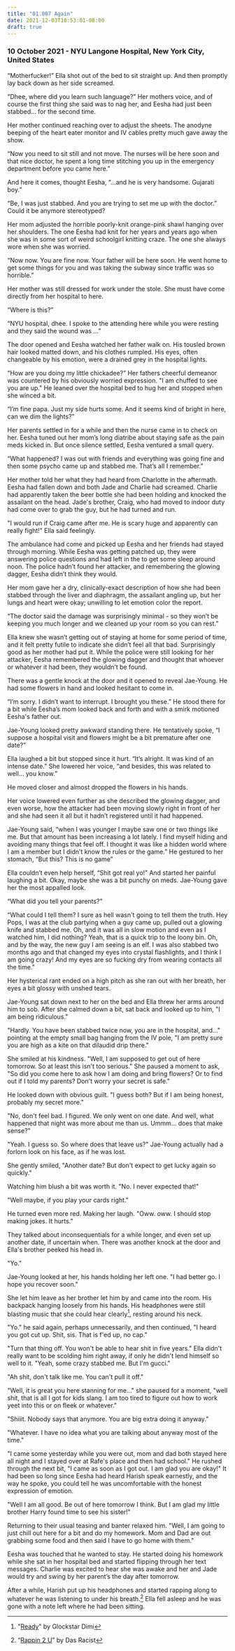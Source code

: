 ```yaml
---
title: "01.007 Again"
date: 2021-12-03T18:53:01-08:00
draft: true
---
```

### 10 October 2021 - NYU Langone Hospital, New York City, United States

“Motherfucker!” Ella shot out of the bed to sit straight up. And then promptly lay back down as her side screamed. 

“<span class="foreign-language" lang="pa" title="Daughter" style>Dhee</span>, where did you learn such language?” Her mothers voice, and of course the first thing she said was to nag her, and Eesha had just been stabbed… for the second time. 

Her mother continued reaching over to adjust the sheets.  The anodyne beeping of the heart eater monitor and IV cables pretty much gave away the show. 

“Now you need to sit still and not move. The nurses will be here soon and that nice doctor, he spent a long time stitching you up in the emergency department before you came here.”

And here it comes, thought Eesha, “…and he is very handsome. Gujarati boy.”

“<span class="foreign-language" lang="pa" title="Mom">Be</span>, I was just stabbed. And you are trying to set me up with the doctor.” Could it be anymore stereotyped?

Her mom adjusted the horrible poorly-knit orange-pink shawl hanging over her shoulders. The one Eesha had knit for her years and years ago when she was in some sort of weird schoolgirl knitting craze. The one she always wore when she was worried. 

“Now now. You are fine now. Your father will be here soon. He went home to get some things for you and was taking the subway since traffic was so horrible.”

Her mother was still dressed for work under the stole. She must have come directly from her hospital to here. 

“Where is this?” 

“NYU hospital, <span class="foreign-language" lang="pa" title="Daughter" style>dhee</span>. I spoke to the attending here while you were resting and they said the wound was …”

The door opened and Eesha watched her father walk on. His tousled brown hair looked matted down, and his clothes rumpled. His eyes, often changeable by his emotion, were a drained grey in the hospital lights.

“How are you doing my little chickadee?” Her fathers cheerful demeanor was countered by his obviously worried expression. "I am chuffed to see you are up." He leaned over the hospital bed to hug her and stopped when she winced a bit.

“I’m fine papa. Just my side hurts some. And it seems kind of bright in here, can we dim the lights?” 

Her parents settled in for a while and then the nurse came in to check on her. Eesha tuned out her mom’s long diatribe about staying safe as the pain meds kicked in. But once silence settled, Eesha ventured a small query.

 “What happened? I was out with friends and everything was going fine and then some psycho came up and stabbed me. That’s all I remember.”

Her mother told her what they had heard from Charlotte in the aftermath. Eesha had fallen down and both Jade and Charlie had screamed. Charlie had apparently taken the beer bottle she had been holding and knocked the assailant on the head. Jade's brother, Craig, who had moved to indoor duty had come over to grab the guy, but he had turned and run.

"I would run if Craig came after me. He is scary huge and apparently can really fight!" Ella said feelingly. 

The ambulance had come and picked up Eesha and her friends had stayed through morning.  While Eesha was getting patched up, they were answering police questions and had left in the to get some sleep around noon. The police hadn’t found her attacker, and remembering the glowing dagger, Eesha didn’t think they would.

Her mom gave her a dry, clinically-exact description of how she had been stabbed through the liver and diaphragm, the assailant angling up, but her lungs and heart were okay; unwilling to let emotion color the report.

“The doctor said the damage was surprisingly minimal - so they won’t be keeping you much longer and we cleaned up your room so you can rest.”

Ella knew she wasn’t getting out of staying at home for some period of time, and it felt pretty futile to indicate she didn’t feel all that bad. Surprisingly good as her mother had put it. While the police were still looking for her attacker, Eesha remembered the glowing dagger and thought that whoever or whatever it had been, they wouldn’t be found. 

There was a gentle knock at the door and it opened to reveal Jae-Young. He had some flowers in hand and looked hesitant to come in. 

“I’m sorry.  I didn’t want to interrupt.  I brought you these.” He stood there for a bit while Eesha’s mom looked back and forth and with a smirk motioned Eesha's father out. 

Jae-Young looked pretty awkward standing there. He tentatively spoke, “I suppose a hospital visit and flowers might be a bit premature after one date?”

Ella laughed a bit but stopped since it hurt. “It’s alright. It was kind of an intense date.” She lowered her voice, “and besides, this was related to well… you know.”

He moved closer and almost dropped the flowers in his hands. 

Her voice lowered even further as she described the glowing dagger, and even worse, how the attacker had been moving slowly right in front of her and she had seen it all but it hadn’t registered until it had happened. 

Jae-Young said, “when I was younger I maybe saw one or two things like me.  But that amount has been increasing a lot lately.  I find myself hiding and avoiding many things that feel off. I thought it was like a hidden world where I am a member but I didn’t know the rules or the game.” He gestured to her stomach, “But this? This is no game”

Ella  couldn’t even help herself, “Shit got real yo!” And started her painful laughing a bit. Okay, maybe she was a bit punchy on meds. Jae-Young gave her the most appalled look.

“What did you tell your parents?”

“What could I tell them? I sure as hell wasn't going to tell them the truth. Hey Pops, I was at the club partying when a guy came up, pulled out a glowing knife  and stabbed me. Oh, and it was all in slow motion and even as I watched him, I did nothing? Yeah, that is a quick trip to the loony bin. Oh, and by the way, the new guy I am seeing is an elf. I was also stabbed two months ago and that changed my eyes into crystal flashlights, and I think I am going crazy! And my eyes are so fucking dry from wearing contacts all the time."

Her hysterical rant ended on a high pitch as she ran out with her breath, her eyes a bit glossy with unshed tears.

Jae-Young sat down next to her on the bed and Ella threw her arms around him to sob. After she calmed down a bit, sat back and looked up to him, "I am being ridiculous."

"Hardly. You have been stabbed twice now, you are in the hospital, and…" pointing at the empty small bag hanging from the IV pole, "I am pretty sure you are high as a kite on that dilaudid drip there."

She smiled at his kindness. "Well, I am supposed to get out of here tomorrow. So at least this isn't too serious." She paused a moment to ask, "So did you come here to ask how I am doing and bring flowers? Or to find out if I told my parents? Don't worry your secret is safe."

He looked down with obvious guilt. "I guess both? But if I am being honest, probably my secret more."

"No, don't feel bad. I figured. We only went on one date. And well, what happened that night was more about me than us. Ummm… does that make sense?"

"Yeah. I guess so. So where does that leave us?" Jae-Young actually had a forlorn look on his face, as if he was lost.

She gently smiled, "Another date? But don't expect to get lucky again so quickly."

Watching him blush a bit was worth it. "No. I never expected that!"

"Well maybe, if you play your cards right."

He turned even more red. Making her laugh. "Oww. oww. I should stop making jokes. It hurts."

They talked about inconsequentials for a while longer, and even set up another date, if uncertain when. There was another knock at the door and Ella's brother peeked his head in.

"Yo."

Jae-Young looked at her, his hands holding her left one. "I had better go. I hope you recover soon."

She let him leave as her brother let him by and came into the room. His backpack hanging loosely from his hands. His headphones were still blasting music that she could hear clearly[^1], resting around his neck.

"Yo." he said again, perhaps unnecessarily, and then continued, "I heard you got cut up. Shit, sis. That is f'ed up, no cap."

"Turn that thing off. You won't be able to hear shit in five years." Ella didn't really want to be scolding him right away, if only he didn't lend himself so well to it. "Yeah, some crazy stabbed me. But I'm gucci."

"Ah shit, don't talk like me. You can't pull it off." 

"Well, it is great you here stanning for me…" she paused for a moment, "well shit, that is all I got for kids slang. I am too tired to figure out how to work yeet into this or on fleek or whatever."

"Shiiit. Nobody says that anymore. You are big extra doing it anyway."

"Whatever. I have no idea what you are talking about anyway most of the time."

"I came some yesterday while you were out, mom and dad both stayed here all night and I stayed over at Rafe's place and then had school." He rushed through the next bit, "I came as soon as I got out. I am glad you are okay!" It had been so long since Eesha had heard Harish speak earnestly, and the way he spoke, you could tell he was uncomfortable with the honest expression of emotion.

"Well I am all good. Be out of here tomorrow I think. But I am glad my little brother Harry found time to see his sister!"

Returning to their usual teasing and banter relaxed him. "Well, I am going to just chill out here for a bit and do my homework. Mom and Dad are out grabbing some food and then said I have to go home with them."

Eesha was touched that he wanted to stay. He started doing his homework while she sat in her hospital bed and started flipping through her text messages. Charlie was excited to hear she was awake and her and Jade would try and swing by her parent’s the day after tomorrow. 

After a while, Harish put up his headphones and started rapping along to whatever he was listening to under his breath.[^2] Ella fell asleep and he was gone with a note left where he had been sitting. 

[^1]: "[Ready](https://www.youtube.com/watch?v=PvA05c1oRhQ)" by Glockstar Dimi
[^2]: “[Rappin 2 U](https://youtu.be/XtD-V_DXysA)” by Das Racist